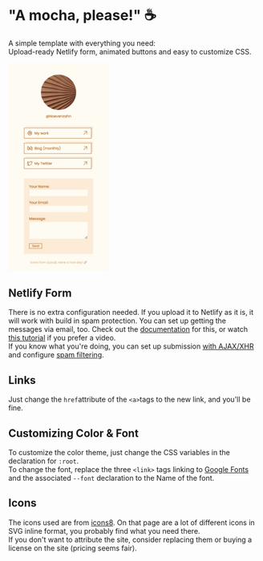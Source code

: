 # "A mocha, please!" ☕️
A simple template with everything you need:  
Upload-ready Netlify form, animated buttons and easy to customize CSS.

<img src="screenshot.png" alt="screenshot of template" width="200">

## Netlify Form
There is no extra configuration needed. If you upload it to Netlify as it is, it will work with build in spam protection. You can set up getting the messages via email, too. Check out the [documentation](https://docs.netlify.com/forms/setup/) for this, or watch [this tutorial](https://youtu.be/6ElQ689HRcY) if you prefer a video.  
If you know what you're doing, you can set up submission [with AJAX/XHR](https://docs.netlify.com/forms/setup/#submit-html-forms-with-ajax) and configure [spam filtering](https://docs.netlify.com/forms/spam-filters/). 

## Links
Just change the `href`attribute of the `<a>`tags to the new link, and you'll be fine.

## Customizing Color & Font
To customize the color theme, just change the CSS variables in the declaration for `:root`.  
To change the font, replace the three `<link>` tags linking to [Google Fonts](https://fonts.google.com/) and the associated `--font` declaration to the Name of the font. 

## Icons
The icons used are from [icons8](https://icons8.com/). On that page are a lot of different icons in SVG inline format, you probably find what you need there.  
If you don't want to attribute the site, consider replacing them or buying a license on the site (pricing seems fair).